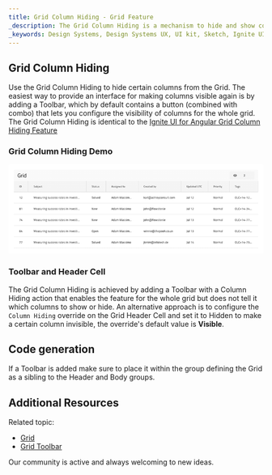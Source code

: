```yaml
---
title: Grid Column Hiding - Grid Feature
_description: The Grid Column Hiding is a mechanism to hide and show columns of the Grid.
_keywords: Design Systems, Design Systems UX, UI kit, Sketch, Ignite UI for Angular, Sketch to Angular, Sketch to Angular, Angular, Angular Design System, Export code from Sketch, Design Kits for Angular, Sketch HTML, Sketch to HTML, Sketch UI kits
---
```


## Grid Column Hiding

Use the Grid Column Hiding to hide certain columns from the Grid. The easiest way to provide an interface for making columns visible again is by adding a Toolbar, which by default contains a button (combined with combo) that lets you configure the visibility of columns for the whole grid. The Grid Column Hiding is identical to the [Ignite UI for Angular Grid Column Hiding Feature](https://www.infragistics.com/products/ignite-ui-angular/angular/components/grid/column_hiding.html)

### Grid Column Hiding Demo

<img class="responsive-img" src="../images/grid_column_hiding_demo.png" srcset="../images/grid_column_hiding_demo@2x.png 2x" />

### Toolbar and Header Cell

The Grid Column Hiding is achieved by adding a Toolbar with a Column Hiding action that enables the feature for the whole grid but does not tell it which columns to show or hide. An alternative approach is to configure the `Column Hiding` override on the Grid Header Cell and set it to Hidden to make a certain column invisible, the override's default value is **Visible**.

## Code generation

If a Toolbar is added make sure to place it within the group defining the Grid as a sibling to the Header and Body groups.

## Additional Resources

Related topic:

- [Grid](grid.md)
- [Grid Toolbar](grid-toolbar.md)
  <div class="divider--half"></div>

Our community is active and always welcoming to new ideas.
